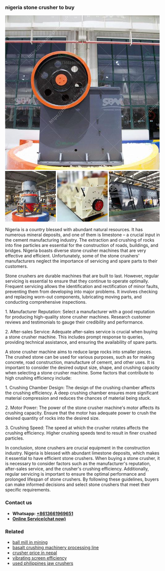 <h3>nigeria stone crusher to buy</h3><img src='1708663431.jpg' alt=''><p>Nigeria is a country blessed with abundant natural resources. It has numerous mineral deposits, and one of them is limestone – a crucial input in the cement manufacturing industry. The extraction and crushing of rocks into fine particles are essential for the construction of roads, buildings, and bridges. Nigeria boasts diverse stone crusher machines that are very effective and efficient. Unfortunately, some of the stone crushers' manufacturers neglect the importance of servicing and spare parts to their customers.</p><p>Stone crushers are durable machines that are built to last. However, regular servicing is essential to ensure that they continue to operate optimally. Frequent servicing allows the identification and rectification of minor faults, preventing them from developing into major problems. It involves checking and replacing worn-out components, lubricating moving parts, and conducting comprehensive inspections.</p><p>1. Manufacturer Reputation: Select a manufacturer with a good reputation for producing high-quality stone crusher machines. Research customer reviews and testimonials to gauge their credibility and performance.</p><p>2. After-sales Service: Adequate after-sales service is crucial when buying a stone crusher machine. This includes prompt response to queries, providing technical assistance, and ensuring the availability of spare parts.</p><p>A stone crusher machine aims to reduce large rocks into smaller pieces. The crushed stone can be used for various purposes, such as for making concrete, road construction, manufacture of cement, and other uses. It is important to consider the desired output size, shape, and crushing capacity when selecting a stone crusher machine. Some factors that contribute to high crushing efficiency include:</p><p>1. Crushing Chamber Design: The design of the crushing chamber affects the crushing efficiency. A deep crushing chamber ensures more significant material compression and reduces the chances of material being stuck.</p><p>2. Motor Power: The power of the stone crusher machine's motor affects its crushing capacity. Ensure that the motor has adequate power to crush the desired quantity of rocks into the desired size.</p><p>3. Crushing Speed: The speed at which the crusher rotates affects the crushing efficiency. Higher crushing speeds tend to result in finer crushed particles.</p><p>In conclusion, stone crushers are crucial equipment in the construction industry. Nigeria is blessed with abundant limestone deposits, which makes it essential to have efficient stone crushers. When buying a stone crusher, it is necessary to consider factors such as the manufacturer's reputation, after-sales service, and the crusher's crushing efficiency. Additionally, regular servicing is important to ensure the optimal performance and prolonged lifespan of stone crushers. By following these guidelines, buyers can make informed decisions and select stone crushers that meet their specific requirements.</p><h3>Contact us</h3><ul><li><strong>Whatsapp:&nbsp;<a href="https://wa.me/8613661969651">+8613661969651</a></strong></li><li><a href="https://swt.shibang-china.com/?git&amp;zhl&amp;nigeria stone crusher to buy"><strong>Online Service(chat now)</strong></a></li></ul><h3>Related</h3><ul><li><a href='ball mill in mining.md'>ball mill in mining</a></li><li><a href='basalt crushing machinery processing line.md'>basalt crushing machinery processing line</a></li><li><a href='crusher price in nepal.md'>crusher price in nepal</a></li><li><a href='vibrating screen efficiency.md'>vibrating screen efficiency</a></li><li><a href='used philippines jaw crushers.md'>used philippines jaw crushers</a></li></ul>